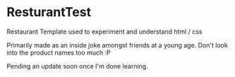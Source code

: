# ResturantTest
Restaurant Template used to experiment and understand html / css

Primarily made as an inside joke amongst friends at a young age. Don't look into the product names too much :P


Pending an update soon once I'm done learning.
